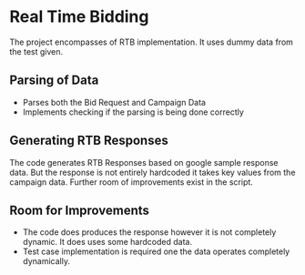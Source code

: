 # Real Time Bidding
The project encompasses of RTB implementation. It uses dummy data from the test given. 

## Parsing of Data
- Parses both the Bid Request and Campaign Data
- Implements checking if the parsing is being done correctly

## Generating RTB Responses

The code generates RTB Responses based on google sample response data.
But the response is not entirely hardcoded it takes key values from the campaign data.
Further room of improvements exist in the script. 

## Room for Improvements
- The code does produces the response however it is not completely dynamic. It does uses some hardcoded data.
- Test case implementation is required one the data operates completely dynamically.  
